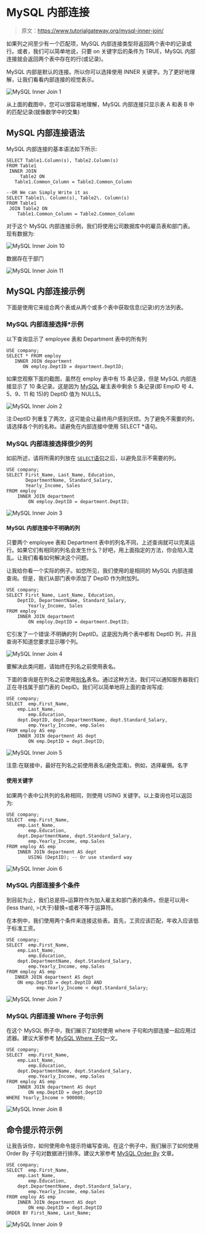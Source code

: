 # MySQL 内部连接

> 原文：<https://www.tutorialgateway.org/mysql-inner-join/>

如果列之间至少有一个匹配项，MySQL 内部连接类型将返回两个表中的记录或行。或者，我们可以简单地说，只要 on 关键字后的条件为 TRUE，MySQL 内部连接就会返回两个表中存在的行(或记录)。

MySQL 内部是默认的连接。所以你可以选择使用 INNER 关键字。为了更好地理解，让我们看看内部连接的视觉表示。

![MySQL Inner Join 1](img/bed1130fab24a1306faf96f98d26b61f.png)

从上面的截图中，您可以很容易地理解，MySQL 内部连接只显示表 A 和表 B 中的匹配记录(就像数学中的交集)

## MySQL 内部连接语法

MySQL 内部连接的基本语法如下所示:

```
SELECT Table1.Column(s), Table2.Column(s)
FROM Table1
 INNER JOIN
     Table2 ON
   Table1.Common_Column = Table2.Common_Column

--OR We can Simply Write it as
SELECT Table1\. Column(s), Table2\. Column(s)
FROM Table1
 JOIN Table2 ON
    Table1.Common_Column = Table2.Common_Column
```

对于这个 MySQL 内部连接示例，我们将使用公司数据库中的雇员表和部门表。现有数据为:

![MySQL Inner Join 10](img/5ba27a991d464466543acca0423744d9.png)

数据存在于部门

![MySQL Inner Join 11](img/7bd8e584e71b48a9910f4ba758920d7b.png)

## MySQL 内部连接示例

下面是使用它来组合两个表或从两个或多个表中获取信息(记录)的方法列表。

### MySQL 内部连接选择*示例

以下查询显示了 employee 表和 Department 表中的所有列

```
USE company;
SELECT * FROM employ
   INNER JOIN department
      ON employ.DeptID = department.DeptID;
```

如果您观察下面的截图，虽然在 employ 表中有 15 条记录，但是 MySQL 内部连接显示了 10 条记录。这是因为 [MySQL](https://www.tutorialgateway.org/mysql-tutorial/) 雇主表中剩余 5 条记录(即 EmpID 号 4、5、9、11 和 15)的 DeptID 值为 NULLS。

![MySQL Inner Join 2](img/c089c4f4d7be9ea602b1b9d1a71204ea.png)

注:DeptID 列重复了两次，这可能会让最终用户感到厌烦。为了避免不需要的列，请选择各个列的名称。请避免在内部连接中使用 SELECT *语句。

### MySQL 内部连接选择很少的列

如前所述，请将所需的列放在 [`SELECT`语句](https://www.tutorialgateway.org/mysql-select-statement/)之后，以避免显示不需要的列。

```
USE company;
SELECT First_Name, Last_Name, Education, 
       DepartmentName, Standard_Salary,
       Yearly_Income, Sales
FROM employ
	INNER JOIN department
		ON employ.DeptID = department.DeptID;
```

![MySQL Inner Join 3](img/ca26ebd4130f50ebbaadc526064e2753.png)

#### MySQL 内部连接中不明确的列

只要两个 employee 表和 Department 表中的列名不同，上述查询就可以完美运行。如果它们有相同的列名会发生什么？好吧，用上面指定的方法，你会陷入混乱。让我们看看如何解决这个问题。

让我给你看一个实际的例子。如您所见，我们使用的是相同的 MySQL 内部连接查询。但是，我们从部门表中添加了 DepID 作为附加列。

```
USE company;
SELECT First_Name, Last_Name, Education, 
	DeptID, DepartmentName, Standard_Salary,
        Yearly_Income, Sales
FROM employ
	INNER JOIN department
		ON employ.DeptID = department.DeptID;
```

它引发了一个错误:不明确的列 DeptID。这是因为两个表中都有 DeptID 列，并且查询不知道您要求显示哪个列。

![MySQL Inner Join 4](img/186bae579fe09495920bac8644e4adc3.png)

要解决此类问题，请始终在列名之前使用表名。

下面的查询是在列名之前使用[别名](https://www.tutorialgateway.org/mysql-alias/)表名。通过这种方法，我们可以通知服务器我们正在寻找属于部门表的 DepID。我们可以简单地将上面的查询写成:

```
USE company;
SELECT  emp.First_Name, 
	emp.Last_Name, 
        emp.Education, 
	dept.DeptID, dept.DepartmentName, dept.Standard_Salary,
        emp.Yearly_Income, emp.Sales
FROM employ AS emp
	INNER JOIN department AS dept
		ON emp.DeptID = dept.DeptID;
```

![MySQL Inner Join 5](img/42e49f007e087365f863f8bbdf5dce34.png)

注意:在联接中，最好在列名之前使用表名(避免混淆)。例如，选择雇佣。名字

#### 使用关键字

如果两个表中公共列的名称相同，则使用 USING 关键字。以上查询也可以返回为:

```
USE company;
SELECT  emp.First_Name, 
	emp.Last_Name, 
        emp.Education, 
	dept.DepartmentName, dept.Standard_Salary,
        emp.Yearly_Income, emp.Sales
FROM employ AS emp
	INNER JOIN department AS dept
		USING (DeptID); -- Or use standard way
```

![MySQL Inner Join 6](img/4942e948e0d203c91ba764e2d9f2ab5a.png)

### MySQL 内部连接多个条件

到目前为止，我们总是将`=`运算符作为加入雇主和部门表的条件。但是可以用< (less than), >(大于)替换=或者不等于运算符。

在本例中，我们使用两个条件来连接这些表。首先，工资应该匹配，年收入应该低于标准工资。

```
USE company;
SELECT  emp.First_Name, 
	emp.Last_Name, 
        emp.Education, 
	dept.DepartmentName, dept.Standard_Salary,
        emp.Yearly_Income, emp.Sales
FROM employ AS emp
   INNER JOIN department AS dept
	ON emp.DeptID = dept.DeptID AND
           emp.Yearly_Income < dept.Standard_Salary;
```

![MySQL Inner Join 7](img/288e78557887b1efdda92c9aa569a362.png)

### MySQL 内部连接 Where 子句示例

在这个 MySQL 例子中，我们展示了如何使用 where 子句和内部连接一起应用过滤器。建议大家参考 [MySQL Where 子句](https://www.tutorialgateway.org/mysql-where-clause/)一文。

```
USE company;
SELECT  emp.First_Name, 
	emp.Last_Name, 
        emp.Education, 
	dept.DepartmentName, dept.Standard_Salary,
        emp.Yearly_Income, emp.Sales
FROM employ AS emp
	INNER JOIN department AS dept
		ON emp.DeptID = dept.DeptID
WHERE Yearly_Income > 900000;
```

![MySQL Inner Join 8](img/1a7185ffa284fe9edf80cd7a3b6fa520.png)

## 命令提示符示例

让我告诉你，如何使用命令提示符编写查询。在这个例子中，我们展示了如何使用 Order By 子句对数据进行排序。建议大家参考 [MySQL Order By](https://www.tutorialgateway.org/mysql-order-by/) 文章。

```
USE company;
SELECT  emp.First_Name, 
	emp.Last_Name, 
        emp.Education, 
	dept.DepartmentName, dept.Standard_Salary,
        emp.Yearly_Income, emp.Sales
FROM employ AS emp
	INNER JOIN department AS dept
		ON emp.DeptID = dept.DeptID
ORDER BY First_Name, Last_Name;
```

![MySQL Inner Join 9](img/c2108a9b664970f7af70bf563a107963.png)